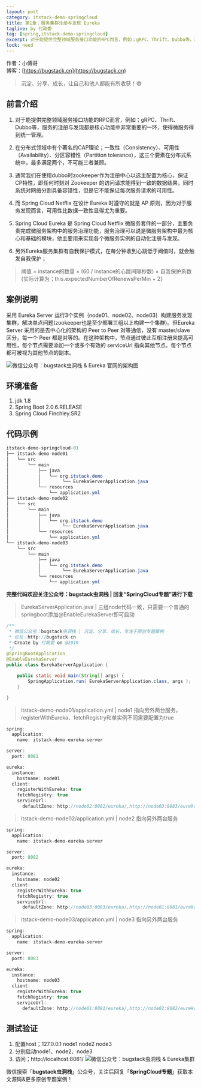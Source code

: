 ```yaml
---
layout: post
category: itstack-demo-springcloud
title: 第1章：服务集群注册与发现 Eureka
tagline: by 付政委
tag: [spring,itstack-demo-springcloud]
excerpt: 对于能提供完整领域服务接口功能的RPC而言，例如；gRPC、Thrift、Dubbo等，服务的注册与发现都是核心功能中非常重要的一环，使得微服务得到统一管理。 
lock: need
---
```


作者：小傅哥
<br/>博客：[https://bugstack.cn](https://bugstack.cn)

> 沉淀、分享、成长，让自己和他人都能有所收获！😄

## 前言介绍
1. 对于能提供完整领域服务接口功能的RPC而言，例如；gRPC、Thrift、Dubbo等，服务的注册与发现都是核心功能中非常重要的一环，使得微服务得到统一管理。

2. 在分布式领域中有个著名的CAP理论；一致性（Consistency）、可用性（Availability）、分区容错性（Partition tolerance），这三个要素在分布式系统中，最多满足两个，不可能三者兼顾。

3. 通常我们在使用dubbo时zookeeper作为注册中心以选主配置为核心，保证CP特性，即任何时刻对 Zookeeper 的访问请求能得到一致的数据结果，同时系统对网络分割具备容错性，但是它不能保证每次服务请求的可用性。

4. 而 Spring Cloud Netflix 在设计 Eureka 时遵守的就是 AP 原则，因为对于服务发现而言，可用性比数据一致性显得尤为重要。

5. Spring Cloud Eureka 是 Spring Cloud Netflix 微服务套件的一部分，主要负责完成微服务架构中的服务治理功能，服务治理可以说是微服务架构中最为核心和基础的模块，他主要用来实现各个微服务实例的自动化注册与发现。

6. 另外Eureka服务集群有自我保护模式，在每分钟收到心跳低于阀值时，就会触发自我保护；
>阈值 = instance的数量 × (60 / instance的心跳间隔秒数) × 自我保护系数  {实际计算为；this.expectedNumberOfRenewsPerMin + 2}


## 案例说明
采用 Eureka Server 运行3个实例｛node01、node02、node03｝构建服务发现集群，解决单点问题(zookeeper也是至少部署三组以上构建一个集群)。但Eureka Server 采用的是去中心化的架构的 Peer to Peer 对等通信，没有 master/slave 区分，每一个 Peer 都是对等的。在这种架构中，节点通过彼此互相注册来提高可用性，每个节点需要添加一个或多个有效的 serviceUrl 指向其他节点。每个节点都可被视为其他节点的副本。

![微信公众号：bugstack虫洞栈 & Eureka 官网的架构图](https://bugstack.cn/assets/images/pic-content/2019/11/SpringCloud-1-1.jpg)

## 环境准备
1. jdk 1.8
2. Spring Boot 2.0.6.RELEASE
3. Spring Cloud Finchley.SR2

## 代码示例
```java
itstack-demo-springcloud-01
├── itstack-demo-node01
│   └── src
│		└── main
│		    ├── java
│		    │   └── org.itstack.demo
│	        │        └── EurekaServerApplication.java
│           └── resources	
│               └── application.yml
├── itstack-demo-node02
│   └── src
│		└── main
│		    ├── java
│		    │   └── org.itstack.demo
│	        │        └── EurekaServerApplication.java
│           └── resources	
│               └── application.yml
└── itstack-demo-node03
    └── src
 		└── main
 		    ├── java
 		    │   └── org.itstack.demo
 	        │        └── EurekaServerApplication.java
            └── resources	
                └── application.yml
```

**完整代码欢迎关注公众号：bugstack虫洞栈 | 回复“SpringCloud专题”进行下载**

>EurekaServerApplication.java | 三组node代码一致，只需要一个普通的springboot添加@EnableEurekaServer即可启动

```java
/**
 * 微信公众号：bugstack虫洞栈 | 沉淀、分享、成长，专注于原创专题案例
 * 论坛：http://bugstack.cn
 * Create by 付政委 on @2019
 */
@SpringBootApplication
@EnableEurekaServer
public class EurekaServerApplication {

    public static void main(String[] args) {
        SpringApplication.run( EurekaServerApplication.class, args );
    }

}
```

>itstack-demo-node01/application.yml | node1 指向另外两台服务，registerWithEureka、fetchRegistry和单实例不同需要配置为true

```java
spring:
  application:
    name: itstack-demo-eureka-server

server:
  port: 8081

eureka:
  instance:
    hostname: node01
  client:
    registerWithEureka: true
    fetchRegistry: true
    serviceUrl:
      defaultZone: http://node02:8082/eureka/,http://node03:8083/eureka/
```

>itstack-demo-node02/application.yml | node2 指向另外两台服务

```java
spring:
  application:
    name: itstack-demo-eureka-server

server:
  port: 8082

eureka:
  instance:
    hostname: node02
  client:
    registerWithEureka: true
    fetchRegistry: true
    serviceUrl:
      defaultZone: http://node03:8083/eureka/,http://node01:8081/eureka/
```

>itstack-demo-node03/application.yml | node3 指向另外两台服务

```java
spring:
  application:
    name: itstack-demo-eureka-server

server:
  port: 8083

eureka:
  instance:
    hostname: node03
  client:
    registerWithEureka: true
    fetchRegistry: true
    serviceUrl:
      defaultZone: http://node01:8081/eureka/,http://node02:8082/eureka/
```

## 测试验证
1. 配置host；127.0.0.1 node1 node2 node3
2. 分别启动node1、node2、node3
3. 访问；http://localhost:8081/
![微信公众号：bugstack虫洞栈 & Eureka集群](https://bugstack.cn/assets/images/pic-content/2019/11/SpringCloud-1-2.jpg)

微信搜索「**bugstack虫洞栈**」公众号，关注后回复「**SpringCloud专题**」获取本文源码&更多原创专题案例！

